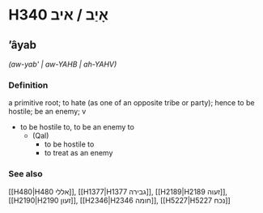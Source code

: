 # H340 אָיַב / איב

## ʼâyab

_(aw-yab' | aw-YAHB | ah-YAHV)_

### Definition

a primitive root; to hate (as one of an opposite tribe or party); hence to be hostile; be an enemy; v

- to be hostile to, to be an enemy to
  - (Qal)
    - to be hostile to
    - to treat as an enemy

### See also

[[H480|H480 אללי]], [[H1377|H1377 גבירה]], [[H2189|H2189 זעוה]], [[H2190|H2190 זעון]], [[H2346|H2346 חומה]], [[H5227|H5227 נכח]]
